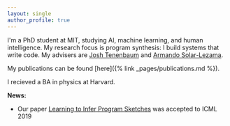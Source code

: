 ```yaml
---
layout: single
author_profile: true
---
```

I'm a PhD student at MIT, studying AI, machine learning, and human intelligence. My research focus is program synthesis: I build systems that write code. My advisers are [Josh Tenenbaum](https://web.mit.edu/cocosci/josh.html) and [Armando Solar-Lezama](https://people.csail.mit.edu/asolar/).

My publications can be found [here]({% link _pages/publications.md %}). 

I recieved a BA in physics at Harvard.

**News:**  
- Our paper [Learning to Infer Program Sketches](https://arxiv.org/pdf/1902.06349.pdf) was accepted to ICML 2019
